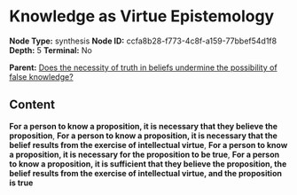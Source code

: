 # Knowledge as Virtue Epistemology

**Node Type:** synthesis
**Node ID:** ccfa8b28-f773-4c8f-a159-77bbef54d1f8
**Depth:** 5
**Terminal:** No

**Parent:** [Does the necessity of truth in beliefs undermine the possibility of false knowledge?](does-the-necessity-of-truth-in-beliefs-undermine-the-possibility-of-false-knowledge-antithesis-a066af6d-2db6-4037-a5ce-2bbbb7a9d9db.md)

## Content

**For a person to know a proposition, it is necessary that they believe the proposition**, **For a person to know a proposition, it is necessary that the belief results from the exercise of intellectual virtue**, **For a person to know a proposition, it is necessary for the proposition to be true**, **For a person to know a proposition, it is sufficient that they believe the proposition, the belief results from the exercise of intellectual virtue, and the proposition is true**
